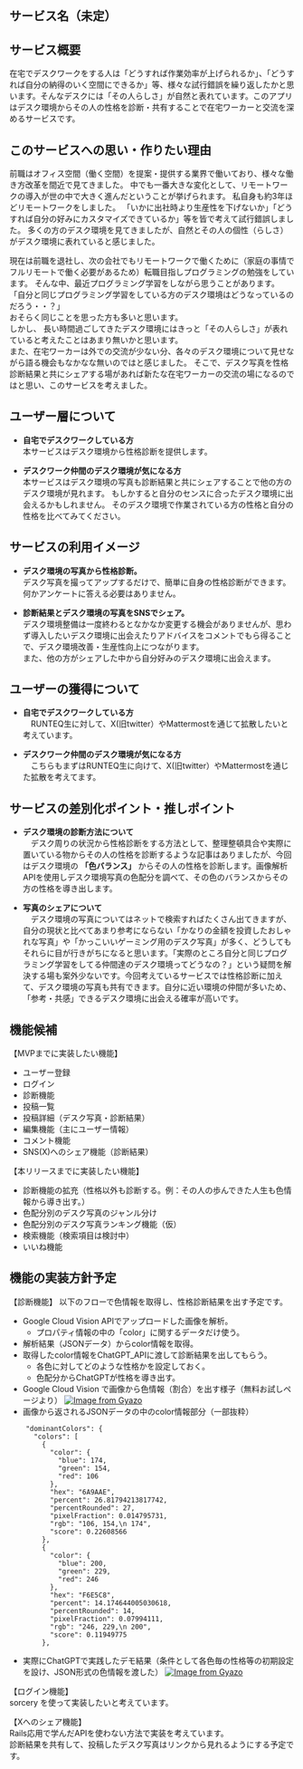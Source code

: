 ## サービス名（未定）

## サービス概要
在宅でデスクワークをする人は「どうすれば作業効率が上げられるか」、「どうすれば自分の納得のいく空間にできるか」等、様々な試行錯誤を繰り返したかと思います。そんなデスクには「その人らしさ」が自然と表れています。このアプリはデスク環境からその人の性格を診断・共有することで在宅ワーカーと交流を深めるサービスです。  

## このサービスへの思い・作りたい理由
前職はオフィス空間（働く空間）を提案・提供する業界で働いており、様々な働き方改革を間近で見てきました。
中でも一番大きな変化として、リモートワークの導入が世の中で大きく進んだということが挙げられます。
私自身も約3年ほどリモートワークをしました。
「いかに出社時より生産性を下げないか」「どうすれば自分の好みにカスタマイズできているか」等を皆で考えて試行錯誤しました。
多くの方のデスク環境を見てきましたが、自然とその人の個性（らしさ）がデスク環境に表れていると感じました。

現在は前職を退社し、次の会社でもリモートワークで働くために（家庭の事情でフルリモートで働く必要があるため）転職目指しプログラミングの勉強をしています。
そんな中、最近プログラミング学習をしながら思うことがあります。  
「自分と同じプログラミング学習をしている方のデスク環境はどうなっているのだろう・・？」  
おそらく同じことを思った方も多いと思います。  
しかし、 長い時間過ごしてきたデスク環境にはきっと「その人らしさ」が表れていると考えたことはあまり無いかと思います。   
また、在宅ワーカーは外での交流が少ない分、各々のデスク環境について見せながら語る機会もなかなな無いのではと感じました。
そこで、デスク写真を性格診断結果と共にシェアする場があれば新たな在宅ワーカーの交流の場になるのではと思い、このサービスを考えました。
 
## ユーザー層について
- **自宅でデスクワークしている方**  
本サービスはデスク環境から性格診断を提供します。

- **デスクワーク仲間のデスク環境が気になる方**  
本サービスはデスク環境の写真も診断結果と共にシェアすることで他の方のデスク環境が見れます。
もしかすると自分のセンスに合ったデスク環境に出会えるかもしれません。
そのデスク環境で作業されている方の性格と自分の性格を比べてみてください。

## サービスの利用イメージ
- **デスク環境の写真から性格診断。**    
デスク写真を撮ってアップするだけで、簡単に自身の性格診断ができます。
何かアンケートに答える必要はありません。

- **診断結果とデスク環境の写真をSNSでシェア。**   
デスク環境整備は一度終わるとなかなか変更する機会がありませんが、思わず導入したいデスク環境に出会えたりアドバイスをコメントでもら得ることで、デスク環境改善・生産性向上につながります。  
また、他の方がシェアした中から自分好みのデスク環境に出会えます。

## ユーザーの獲得について
- **自宅でデスクワークしている方**  
　RUNTEQ生に対して、X(旧twitter）やMattermostを通じて拡散したいと考えています。

- **デスクワーク仲間のデスク環境が気になる方**   
　こちらもまずはRUNTEQ生に向けて、X(旧twitter）やMattermostを通じた拡散を考えてます。

## サービスの差別化ポイント・推しポイント
- **デスク環境の診断方法について**  
　デスク周りの状況から性格診断をする方法として、整理整頓具合や実際に置いている物からその人の性格を診断するような記事はありましたが、今回はデスク環境の **「色バランス」** からその人の性格を診断します。画像解析APIを使用しデスク環境写真の色配分を調べて、その色のバランスからその方の性格を導き出します。

- **写真のシェアについて**  
　デスク環境の写真についてはネットで検索すればたくさん出てきますが、自分の現状と比べてあまり参考にならない「かなりの金額を投資したおしゃれな写真」や「かっこいいゲーミング用のデスク写真」が多く、どうしてもそれらに目が行きがちになると思います。「実際のところ自分と同じプログラミング学習をしてる仲間達のデスク環境ってどうなの？」という疑問を解決する場も案外少ないです。今回考えているサービスでは性格診断に加えて、デスク環境の写真も共有できます。自分に近い環境の仲間が多いため、「参考・共感」できるデスク環境に出会える確率が高いです。

## 機能候補
【MVPまでに実装したい機能】  
- ユーザー登録  
- ログイン  
- 診断機能  
- 投稿一覧  
- 投稿詳細（デスク写真・診断結果）
- 編集機能（主にユーザー情報）  
- コメント機能  
- SNS(X)へのシェア機能（診断結果）
  
【本リリースまでに実装したい機能】  
- 診断機能の拡充（性格以外も診断する。例：その人の歩んできた人生も色情報から導き出す。）  
- 色配分別のデスク写真のジャンル分け
- 色配分別のデスク写真ランキング機能（仮）
- 検索機能（検索項目は検討中）  
- いいね機能  

## 機能の実装方針予定
【診断機能】
以下のフローで色情報を取得し、性格診断結果を出す予定です。  
- Google Cloud Vision APIでアップロードした画像を解析。
  - プロパティ情報の中の「color」に関するデータだけ使う。
- 解析結果（JSONデータ）からcolor情報を取得。  
- 取得したcolor情報をChatGPT_APIに渡して診断結果を出してもらう。  
  - 各色に対してどのような性格かを設定しておく。  
  - 色配分からChatGPTが性格を導き出す。
- Google Cloud Vision で画像から色情報（割合）を出す様子（無料お試しページより）
[![Image from Gyazo](https://i.gyazo.com/d3a85b2eeccf34e1a029babd9174daee.png)](https://gyazo.com/d3a85b2eeccf34e1a029babd9174daee)
- 画像から返されるJSONデータの中のcolor情報部分（一部抜粋）
```
    "dominantColors": {
      "colors": [
        {
          "color": {
            "blue": 174,
            "green": 154,
            "red": 106
          },
          "hex": "6A9AAE",
          "percent": 26.81794213817742,
          "percentRounded": 27,
          "pixelFraction": 0.014795731,
          "rgb": "106, 154,\n 174",
          "score": 0.22608566
        },
        {
          "color": {
            "blue": 200,
            "green": 229,
            "red": 246
          },
          "hex": "F6E5C8",
          "percent": 14.174644005030618,
          "percentRounded": 14,
          "pixelFraction": 0.07994111,
          "rgb": "246, 229,\n 200",
          "score": 0.11949775
        },
```
- 実際にChatGPTで実践したデモ結果（条件として各色毎の性格等の初期設定を設け、JSON形式の色情報を渡した）
  [![Image from Gyazo](https://i.gyazo.com/b2a664f4e810b620ce5d6ca36f5fe425.png)](https://gyazo.com/b2a664f4e810b620ce5d6ca36f5fe425)

【ログイン機能】  
sorcery を使って実装したいと考えています。  

【Xへのシェア機能】  
Rails応用で学んだAPIを使わない方法で実装を考えています。  
診断結果を共有して、投稿したデスク写真はリンクから見れるようにする予定です。
